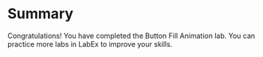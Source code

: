 # Summary

Congratulations! You have completed the Button Fill Animation lab. You can practice more labs in LabEx to improve your skills.
